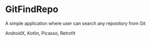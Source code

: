 # GitFindRepo

A simple application where user can search any repository from Git

AndroidX, Kotlin, Picasso, Retrofit
